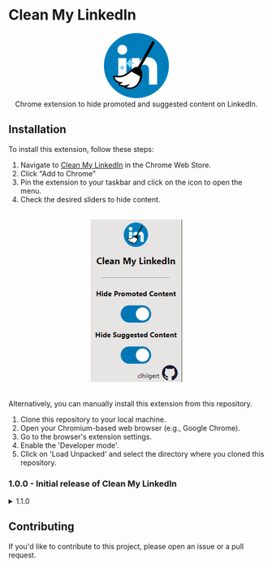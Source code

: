 # Clean My LinkedIn

<div align="center">
  <img src="images/icon128.png" alt="Extension Logo">
  
</div>
<div align="center">Chrome extension to hide promoted and suggested content on LinkedIn.

</div>

## Installation

To install this extension, follow these steps:

1. Navigate to [Clean My LinkedIn](https://chrome.google.com/webstore/detail/clean-my-linkedin/kgkmlelpkpcepphkhccpgegbkflnjgdl?hl=en&authuser=0) in the Chrome Web Store.
2. Click "Add to Chrome"
3. Pin the extension to your taskbar and click on the icon to open the menu.
4. Check the desired sliders to hide content.

<br/>
<div align="center">
  <img src="https://raw.githubusercontent.com/clhilgert/Clean-My-LinkedIn/main/images/popup.png"></img>
</div>
<br/>

Alternatively, you can manually install this extension from this repository.

1. Clone this repository to your local machine.
2. Open your Chromium-based web browser (e.g., Google Chrome).
3. Go to the browser's extension settings.
4. Enable the 'Developer mode'.
5. Click on 'Load Unpacked' and select the directory where you cloned this repository.

### 1.0.0 - Initial release of Clean My LinkedIn

<details><summary>1.1.0</summary>
  <ul>
    <li>Added slider and functionality for hiding Suggested content</li>
    <li>Updated popup styles</li>
  </ul>
</details>

## Contributing

If you'd like to contribute to this project, please open an issue or a pull request.
